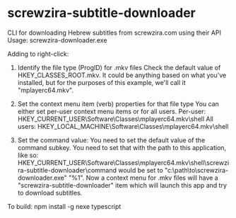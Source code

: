 # screwzira-subtitle-downloader

CLI for downloading Hebrew subtitles from screwzira.com using their API
Usage: screwzira-downloader.exe <video-file-full-path>

Adding to right-click:

1) Identify the file type (ProgID) for .mkv files
Check the default value of HKEY_CLASSES_ROOT\.mkv.
It could be anything based on what you've installed, but for the purposes of this example, we'll call it "mplayerc64.mkv".

2) Set the context menu item (verb) properties for that file type
You can either set per-user context menu items or for all users.
Per-user:  HKEY_CURRENT_USER\Software\Classes\mplayerc64.mkv\shell
All users: HKEY_LOCAL_MACHINE\Software\Classes\mplayerc64.mkv\shell

3) Set the command value:
You need to set the default value of the command subkey. You need to set that with the path to this application, like so: HKEY_CURRENT_USER\Software\Classes\mplayerc64.mkv\shell\screwzira-subtitle-downloader\command would be set to "c:\path\to\screwzira-downloader.exe" "%1".
Now a context menu for .mkv files will have a "screwzira-subtitle-downloader" item which will launch this app and try to download subtitles.


To build:
npm install -g nexe typescript